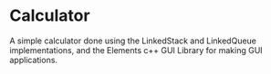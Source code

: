 # Calculator

A simple calculator done using the LinkedStack and LinkedQueue implementations, and the Elements c++ GUI Library for making GUI applications.
